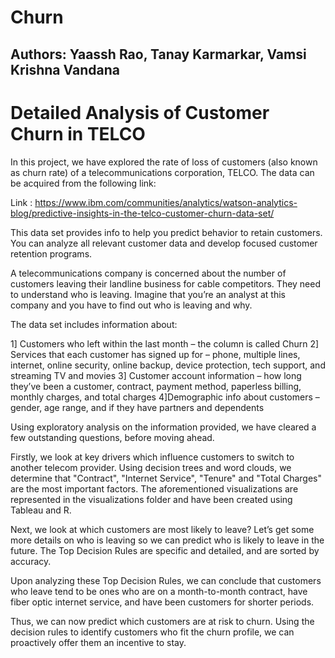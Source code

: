 # Churn
## Authors: Yaassh Rao, Tanay Karmarkar, Vamsi Krishna Vandana

# Detailed Analysis of Customer Churn in TELCO

In this project, we have explored the rate of loss of customers (also known as churn rate) of a telecommunications corporation, TELCO. The data can be acquired from the following link:

Link : https://www.ibm.com/communities/analytics/watson-analytics-blog/predictive-insights-in-the-telco-customer-churn-data-set/

This data set provides info to help you predict behavior to retain customers. You can analyze all relevant customer data and develop focused customer retention programs.

A telecommunications company is concerned about the number of customers leaving their landline business for cable competitors. They need to understand who is leaving. Imagine that you’re an analyst at this company and you have to find out who is leaving and why.

The data set includes information about:

1] Customers who left within the last month – the column is called Churn
2] Services that each customer has signed up for – phone, multiple lines, internet, online security, online backup, device protection, tech support, and streaming TV and movies
3] Customer account information – how long they’ve been a customer, contract, payment method, paperless billing, monthly charges, and total charges
4]Demographic info about customers – gender, age range, and if they have partners and dependents

Using exploratory analysis on the information provided, we have cleared a few outstanding questions, before moving ahead.

Firstly, we look at key drivers which influence customers to switch to another telecom provider.
Using decision trees and word clouds, we determine that "Contract", "Internet Service", "Tenure" and "Total Charges" are the most important factors.
The aforementioned visualizations are represented in the visualizations folder and have been created using Tableau and R.

Next, we look at which customers are most likely to leave? 
Let’s get some more details on who is leaving so we can predict who is likely to leave in the future. The Top Decision Rules are specific and detailed, and are sorted by accuracy.

Upon analyzing these Top Decision Rules, we can conclude that customers who leave tend to be ones who are on a month-to-month contract, have fiber optic internet service, and have been customers for shorter periods.

Thus, we can now predict which customers are at risk to churn. Using the decision rules to identify customers who fit the churn profile, we can proactively offer them an incentive to stay.
